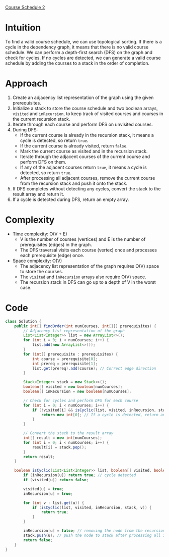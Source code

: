 [Course Schedule 2](https://leetcode.com/problems/course-schedule-ii/)

# Intuition
To find a valid course schedule, we can use topological sorting. If there is a cycle in the dependency graph, it means that there is no valid course schedule. We can perform a depth-first search (DFS) on the graph and check for cycles. If no cycles are detected, we can generate a valid course schedule by adding the courses to a stack in the order of completion.

# Approach
1. Create an adjacency list representation of the graph using the given prerequisites.
2. Initialize a stack to store the course schedule and two boolean arrays, `visited` and `inRecursion`, to keep track of visited courses and courses in the current recursion stack.
3. Iterate through each course and perform DFS on unvisited courses.
4. During DFS:
   - If the current course is already in the recursion stack, it means a cycle is detected, so return `true`.
   - If the current course is already visited, return `false`.
   - Mark the current course as visited and in the recursion stack.
   - Iterate through the adjacent courses of the current course and perform DFS on them.
   - If any of the adjacent courses return `true`, it means a cycle is detected, so return `true`.
   - After processing all adjacent courses, remove the current course from the recursion stack and push it onto the stack.
5. If DFS completes without detecting any cycles, convert the stack to the result array and return it.
6. If a cycle is detected during DFS, return an empty array.

# Complexity
- Time complexity: O(V + E)
  - V is the number of courses (vertices) and E is the number of prerequisites (edges) in the graph.
  - The DFS traversal visits each course (vertex) once and processes each prerequisite (edge) once.
- Space complexity: O(V)
  - The adjacency list representation of the graph requires O(V) space to store the courses.
  - The `visited` and `inRecursion` arrays also require O(V) space.
  - The recursion stack in DFS can go up to a depth of V in the worst case.

# Code
```java
class Solution {
    public int[] findOrder(int numCourses, int[][] prerequisites) {
        // Adjacency list representation of the graph
        List<List<Integer>> list = new ArrayList<>();
        for (int i = 0; i < numCourses; i++) {
            list.add(new ArrayList<>());
        }
        for (int[] prerequisite : prerequisites) {
            int course = prerequisite[0];
            int prereq = prerequisite[1];
            list.get(prereq).add(course); // Correct edge direction
        }

        Stack<Integer> stack = new Stack<>();
        boolean[] visited = new boolean[numCourses];
        boolean[] inRecursion = new boolean[numCourses];

        // Check for cycles and perform DFS for each course
        for (int i = 0; i < numCourses; i++) {
            if (!visited[i] && isCyclic(list, visited, inRecursion, stack, i)) {
                return new int[0]; // If a cycle is detected, return an empty array
            }
        }

        // Convert the stack to the result array
        int[] result = new int[numCourses];
        for (int i = 0; i < numCourses; i++) {
            result[i] = stack.pop();
        }
        return result;
    }

    boolean isCyclic(List<List<Integer>> list, boolean[] visited, boolean[] inRecursion, Stack<Integer> stack, int u) {
        if (inRecursion[u]) return true; // cycle detected
        if (visited[u]) return false;

        visited[u] = true;
        inRecursion[u] = true;

        for (int v : list.get(u)) {
            if (isCyclic(list, visited, inRecursion, stack, v)) {
                return true;
            }
        }

        inRecursion[u] = false; // removing the node from the recursion stack
        stack.push(u); // push the node to stack after processing all its adjacent nodes
        return false;
    }
}
```